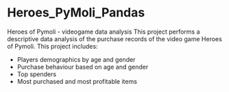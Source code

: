 # Heroes_PyMoli_Pandas

Heroes of Pymoli - videogame data analysis
This project performs a descriptive data analysis of the purchase records of the video game Heroes of Pymoli. This project includes:

  - Players demographics by age and gender
  - Purchase behaviour based on age and gender
  - Top spenders
  - Most purchased and most profitable items
  
  
